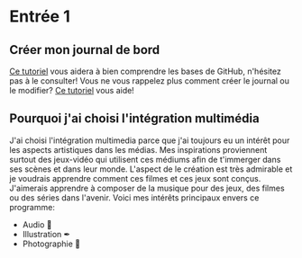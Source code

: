 # Entrée 1
## Créer mon journal de bord
[Ce tutoriel](https://guides.github.com/activities/hello-world/) vous aidera à bien comprendre les bases de GitHub, n'hésitez pas à le consulter!
Vous ne vous rappelez plus comment créer le journal ou le modifier? [Ce tutoriel](https://youtu.be/lX3bpuLK_Sg) vous aide! 

## Pourquoi j'ai choisi l'intégration multimédia
J'ai choisi l'intégration multimedia parce que j'ai toujours eu un intérêt pour les aspects artistiques dans les médias.
Mes inspirations proviennent surtout des jeux-vidéo qui utilisent ces médiums afin de t'immerger dans ses scènes et dans leur monde.
L'aspect de le création est très admirable et je voudrais apprendre comment ces filmes et ces jeux sont conçus.
J'aimerais apprendre à composer de la musique pour des jeux, des filmes ou des séries dans l'avenir.
Voici mes intérêts principaux envers ce programme:
- Audio 🎵
- Illustration ✒
- Photographie 📸
